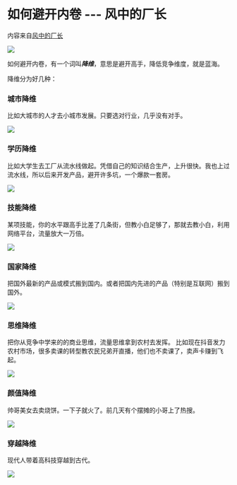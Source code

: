 # 如何避开内卷 --- 风中的厂长

内容来自[风中的厂长](https://weibo.com/u/6169408204)

![](https://fudongdong-statics.oss-cn-beijing.aliyuncs.com/images/20220213/b2ea1225154a4ab59af3340ad7a161df.png?x-oss-process=image/resize,w_800/quality,q_80)


如何避开内卷，有一个词叫***降维***，意思是避开高手，降低竞争维度，就是蓝海。

降维分为好几种：

### 城市降维

比如大城市的人才去小城市发展。只要选对行业，几乎没有对手。

![](https://fudongdong-statics.oss-cn-beijing.aliyuncs.com/images/20220213/b70180a3ca4a40b98f1c7be645cc66fd.png?x-oss-process=image/resize,w_800/quality,q_80)

### 学历降维

比如大学生去工厂从流水线做起。凭借自己的知识结合生产，上升很快。我也上过流水线，所以后来开发产品，避开许多坑，一个爆款一套房。

![](https://fudongdong-statics.oss-cn-beijing.aliyuncs.com/images/20220213/c32a98765a984bffbcedc4f4829dd6f3.png?x-oss-process=image/resize,w_800/quality,q_80)


### 技能降维

某项技能，你的水平跟高手比差了几条街，但教小白足够了，那就去教小白，利用网络平台，流量放大一万倍。

![](https://fudongdong-statics.oss-cn-beijing.aliyuncs.com/images/20220213/1db081b73679400d84b5c56d3dd0a3e6.png?x-oss-process=image/resize,w_800/quality,q_80)


### 国家降维

把国外最新的产品或模式搬到国内。或者把国内先进的产品（特别是互联网）搬到国外。

![](https://fudongdong-statics.oss-cn-beijing.aliyuncs.com/images/20220213/d66e01a87258410691d53567ca408daa.png?x-oss-process=image/resize,w_800/quality,q_80)


### 思维降维

把你从竞争中学来的的商业思维，流量思维拿到农村去发挥。 比如现在抖音发力农村市场，很多卖课的转型教农民兄弟开直播，他们也不卖课了，卖声卡赚到飞起。

![](https://fudongdong-statics.oss-cn-beijing.aliyuncs.com/images/20220213/568ba3e51fdf4737b5b0b3e5997c79f6.png?x-oss-process=image/resize,w_800/quality,q_80)


### 颜值降维

帅哥美女去卖烧饼。一下子就火了。前几天有个摆摊的小哥上了热搜。

![](https://fudongdong-statics.oss-cn-beijing.aliyuncs.com/images/20220213/fbdd65d488cf47dc83d21f219cffbf5d.png?x-oss-process=image/resize,w_800/quality,q_80)


### 穿越降维

现代人带着高科技穿越到古代。

![](https://fudongdong-statics.oss-cn-beijing.aliyuncs.com/images/20220213/25410159771d4bbc830292ace2729be7.png?x-oss-process=image/resize,w_800/quality,q_80)


[//]: # (![]&#40;https://fudongdong-statics.oss-cn-beijing.aliyuncs.com/images/20220213/13d87c2808ef45e89232cf1bbc726798.png?x-oss-process=image/resize,w_800/quality,q_80&#41;)
